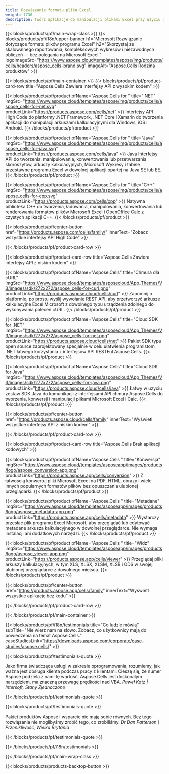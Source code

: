 ```yaml
---
title: Rozwiązanie formatu pliku Excel
weight: 7730
description: Twórz aplikacje do manipulacji plikami Excel przy użyciu interfejsów API High Code lub Low Code lub aplikacji bez kodu, aby przeglądać, porównywać, sprawdzać lub konwertować pliki Excel.
---
```

{{< blocks/products/pf/main-wrap-class >}}
{{< blocks/products/pf/i18n/upper-banner h1="Microsoft Rozwiązanie dotyczące formatu plików programu Excel" h2="Skorzystaj ze skalowalnego raportowania, kompleksowych wykresów i niezawodnych obliczeń — bez polegania na Microsoft Excel." logoImageSrc="https://www.aspose.cloud/templates/aspose/img/products/cells/headers/aspose_cells-brand.svg" imageAlt="Aspose.Cells Rodzina produktów" >}}

{{< blocks/products/pf/main-container >}}
{{< blocks/products/pf/product-card-row title="Aspose.Cells Zawiera interfejsy API z wysokim kodem" >}}

{{< blocks/products/pf/product pfName="Aspose.Cells for " title=".NET" imgSrc="https://www.aspose.cloud/templates/aspose/img/products/cells/aspose_cells-for-net.svg" productLink="https://products.aspose.com/cells/net" >}}
Interfejsy API High Code do platformy .NET Framework, .NET Core i Xamarin do tworzenia aplikacji do manipulacji arkuszami kalkulacyjnymi dla Windows, iOS i Android.
{{< /blocks/products/pf/product >}}

{{< blocks/products/pf/product pfName="Aspose.Cells for " title="Java" imgSrc="https://www.aspose.cloud/templates/aspose/img/products/cells/aspose_cells-for-java.svg" productLink="https://products.aspose.com/cells/java" >}}
Java Interfejsy API do tworzenia, manipulowania, konwertowania lub przetwarzania skoroszytów, arkuszy kalkulacyjnych, Microsoft Wykresy i tabele przestawne programu Excel w dowolnej aplikacji opartej na Java SE lub EE.
{{< /blocks/products/pf/product >}}

{{< blocks/products/pf/product pfName="Aspose.Cells for " title="C++" imgSrc="https://www.aspose.cloud/templates/aspose/img/products/cells/aspose_cells-for-cpp.svg" productLink="https://products.aspose.com/cells/cpp" >}}
Natywna biblioteka C++ do tworzenia, ładowania, manipulowania, konwertowania lub renderowania formatów plików Microsoft Excel i OpenOffice Calc z czystych aplikacji C++.
{{< /blocks/products/pf/product >}}

{{< blocks/products/pf/center-button href="https://products.aspose.com/cells/family/" innerText="Zobacz wszystkie interfejsy API High Code" >}}

{{< /blocks/products/pf/product-card-row >}}

{{< blocks/products/pf/product-card-row title="Aspose.Cells Zawiera interfejsy API z niskim kodem" >}}

{{< blocks/products/pf/product pfName="Aspose.Cells" title="Chmura dla cURL" imgSrc="https://www.aspose.cloud/templates/asposecloud/App_Themes/V3/images/sdk/272x272/aspose_cells-for-curl.png" productLink="https://products.aspose.cloud/cells/curl" >}}
Zapomnij o platformie, po prostu wyślij wywołanie REST API, aby przetworzyć arkusze kalkulacyjne Excel Microsoft z dowolnego typu urządzenia zdolnego do wykonywania poleceń cURL.
{{< /blocks/products/pf/product >}}

{{< blocks/products/pf/product pfName="Aspose.Cells" title="Cloud SDK for .NET" imgSrc="https://www.aspose.cloud/templates/asposecloud/App_Themes/V3/images/sdk/272x272/aspose_cells-for-net.png" productLink="https://products.aspose.cloud/cells/net" >}}
Pakiet SDK typu open source zaprojektowany specjalnie w celu ułatwienia programistom .NET łatwego korzystania z interfejsów API RESTFul Aspose.Cells.
{{< /blocks/products/pf/product >}}

{{< blocks/products/pf/product pfName="Aspose.Cells" title="Cloud SDK for Java" imgSrc="https://www.aspose.cloud/templates/asposecloud/App_Themes/V3/images/sdk/272x272/aspose_cells-for-java.png" productLink="https://products.aspose.cloud/cells/java" >}}
Łatwy w użyciu zestaw SDK Java do komunikacji z interfejsami API chmury Aspose.Cells do tworzenia, konwersji i manipulacji plikami Microsoft Excel i Calc.
{{< /blocks/products/pf/product >}}

{{< blocks/products/pf/center-button href="https://products.aspose.cloud/cells/family" innerText="Wyświetl wszystkie interfejsy API z niskim kodem" >}}

{{< /blocks/products/pf/product-card-row >}}

{{< blocks/products/pf/product-card-row title="Aspose.Cells Brak aplikacji kodowych" >}}

{{< blocks/products/pf/product pfName="Aspose.Cells " title="Konwersja" imgSrc="https://www.aspose.cloud/templates/asposeapp/images/products/logo/aspose_conversion-app.png" productLink="https://products.aspose.app/cells/conversion" >}}
Z łatwością konwertuj pliki Microsoft Excel na PDF, HTML, obrazy i wiele innych popularnych formatów plików bez opuszczania ulubionej przeglądarki.
{{< /blocks/products/pf/product >}}

{{< blocks/products/pf/product pfName="Aspose.Cells " title="Metadane" imgSrc="https://www.aspose.cloud/templates/asposeapp/images/products/logo/aspose_metadata-app.png" productLink="https://products.aspose.app/cells/metadata" >}}
 Wystarczy przesłać plik programu Excel Microsoft, aby przeglądać lub edytować metadane arkusza kalkulacyjnego w dowolnej przeglądarce. Nie wymaga instalacji ani dodatkowych narzędzi.
{{< /blocks/products/pf/product >}}

{{< blocks/products/pf/product pfName="Aspose.Cells " title="Widz" imgSrc="https://www.aspose.cloud/templates/asposeapp/images/products/logo/aspose_viewer-app.png" productLink="https://products.aspose.app/cells/viewer" >}}
Przeglądaj pliki arkuszy kalkulacyjnych, w tym XLS, XLSX, XLSM, XLSB i ODS w swojej ulubionej przeglądarce z dowolnego miejsca.
{{< /blocks/products/pf/product >}}

{{< blocks/products/pf/center-button href="https://products.aspose.app/cells/family" innerText="Wyświetl wszystkie aplikacje bez kodu" >}}

{{< /blocks/products/pf/product-card-row >}}

{{< /blocks/products/pf/main-container >}}

{{< blocks/products/pf/i18n/testimonials title="Co ludzie mówią" subTitle="Nie wierz nam na słowo. Zobacz, co użytkownicy mają do powiedzenia na temat Aspose.Cells." caseStudiesLink="https://downloads.aspose.com/corporate/case-studies/aspose.cells/" >}}

{{< blocks/products/pf/testimonials-quote >}}
<p class="first">
 Jako firma świadcząca usługi w zakresie oprogramowania, rozumiemy, jak ważna jest obsługa klienta podczas pracy z klientami. Cieszę się, że numer Aspose podziela z nami tę wartość. Aspose.Cells jest doskonałym narzędziem, ma znaczną przewagę prędkości nad VBA.
 <em>
 Paweł Katz | Intersoft, Stany Zjednoczone
 </em>
</p>

{{< /blocks/products/pf/testimonials-quote >}}

{{< blocks/products/pf/testimonials-quote >}}
<p class="second">
Pakiet produktów Aspose i wsparcie nie mają sobie równych. Bez tego rozwiązania nie moglibyśmy zrobić tego, co zrobiliśmy.
 <em>
 Dr Dan Patterson | Przenikliwość, Wielka Brytania
 </em>
</p>

{{< /blocks/products/pf/testimonials-quote >}}

{{< /blocks/products/pf/i18n/testimonials >}}

{{< /blocks/products/pf/main-wrap-class >}}

{{< blocks/products/products-backtop-button >}}
